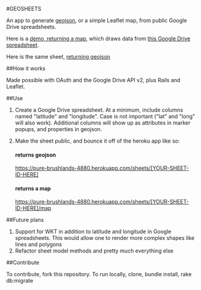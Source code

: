 #GEOSHEETS

An app to generate [geojson](http://geojson.org/), or a simple Leaflet map, from public Google Drive spreadsheets. 

Here is a [demo, returning a map](https://pure-brushlands-4880.herokuapp.com/sheets/1lGzP8DrVZKqh-RuocHe-n2wsbZxN0vCzVsAYRys-6b0/map), which draws data from [this Google Drive spreadsheet](https://docs.google.com/spreadsheets/d/1lGzP8DrVZKqh-RuocHe-n2wsbZxN0vCzVsAYRys-6b0/edit#gid=0).

Here is the same sheet, [returning geojson](https://pure-brushlands-4880.herokuapp.com/sheets/1lGzP8DrVZKqh-RuocHe-n2wsbZxN0vCzVsAYRys-6b0)

##How it works

Made possible with OAuth and the Google Drive API v2, plus Rails and Leaflet. 

##Use

1. Create a Google Drive spreadsheet. At a minimum, include columns named "latitude" and "longitude". Case is not important ("lat" and "long" will also work). Additional columns will show up as attributes in marker popups, and properties in geojson. 

2. Make the sheet public, and bounce it off of the heroku app like so:

    #### returns geojson
    https://pure-brushlands-4880.herokuapp.com/sheets/[YOUR-SHEET-ID-HERE]     

    #### returns a map
    https://pure-brushlands-4880.herokuapp.com/sheets/[YOUR-SHEET-ID-HERE]/map 

##Future plans

1. Support for WKT in addition to latitude and longitude in Google spreadsheets. This would allow one to render more complex shapes like lines and polygons
2. Refactor sheet model methods and pretty much everything else

##Contribute

To contribute, fork this repository. To run locally, clone, bundle install, rake db:migrate
